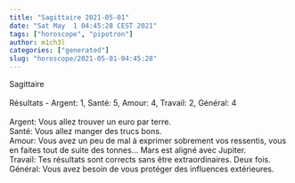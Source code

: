 ```yaml
---
title: "Sagittaire 2021-05-01"
date: "Sat May  1 04:45:28 CEST 2021"
tags: ["horoscope", "pipotron"]
author: m1ch3l
categories: ["generated"]
slug: "horoscope/2021-05-01-04:45:28"
---
```


Sagittaire<br>
<br>
Résultats - Argent: 1, Santé: 5, Amour: 4, Travail: 2, Général: 4<br>
<br>
Argent:  Vous allez trouver un euro par terre. <br>
Santé:   Vous allez manger des trucs bons. <br>
Amour:   Vous avez un peu de mal à exprimer sobrement vos ressentis, vous en faites tout de suite des tonnes... Mars est aligné avec Jupiter.<br>
Travail: Tes résultats sont corrects sans être extraordinaires. Deux fois.<br>
Général: Vous avez besoin de vous protéger des influences extérieures.<br>
